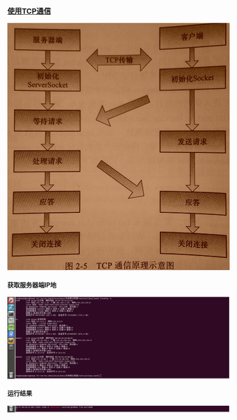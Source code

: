 ### [使用TCP通信](https://github.com/ningbaoqi/ComputerNetWork/commit/92a5d12523d18c789118ad480e8e25fbeb0aa716)

![image](https://github.com/ningbaoqi/ComputerNetWork/blob/master/gif/pic1-1.jpg)

#### 获取服务器端IP地

![image](https://github.com/ningbaoqi/ComputerNetWork/blob/master/gif/pic1-2.jpg)

#### 运行结果

![image](https://github.com/ningbaoqi/ComputerNetWork/blob/master/gif/pic1-3.jpg)
